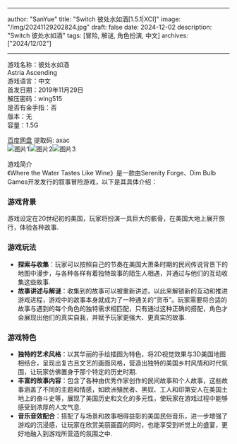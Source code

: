 
---
author: "SanYue"
title: "Switch 彼处水如酒[1.5.1|XCI]"
image: "/img/20241129202824.jpg"
draft: false
date: 2024-12-02
description: "Switch 彼处水如酒"
tags: [冒险, 解谜, 角色扮演, 中文]
archives: ["2024/12/02"]

---

游戏名称：彼处水如酒   
Astria Ascending    
游戏语言：中文  
首发日期：2019年11月29日  
解压密码：wing515  
是否有金手指：否  
版本：无   
容量：1.5G

[百度网盘](https://pan.baidu.com/s/1E06L980srsteVAWM8bYabA) 提取码: axac  
![图片1](/img/219a6d.jpg)![图片2](/img/4110b2.jpg)![图片3](/img/e3e013.jpg)  

游戏简介  
《Where the Water Tastes Like Wine》是一款由Serenity Forge、Dim Bulb Games开发发行的叙事冒险游戏，以下是其具体介绍：

### 游戏背景
游戏设定在20世纪初的美国，玩家将扮演一具巨大的骸骨，在美国大地上展开旅行，体验各种故事.

### 游戏玩法
- **探索与收集**：玩家可以按照自己的节奏在美国大萧条时期的民间传说背景下的地图中漫步，与各种各样有着独特故事的陌生人相遇，并通过与他们的互动收集这些故事.
- **故事讲述与解谜**：收集到的故事可以被重新讲述，以此来解锁新的互动和推进游戏进程，游戏中的故事本身就成为了一种通关的“货币”。玩家需要将合适的故事与遇到的每个角色的独特需求相匹配，只有通过这种正确的搭配，角色才会展现出他们的真实自我，并赋予玩家更强大、更真实的故事.

### 游戏特色
- **独特的艺术风格**：以其华丽的手绘插图为特色，将2D视觉效果与3D美国地图相结合，呈现出复古且文艺的画面风格，营造出独特的美国乡村风情和时代氛围，让玩家仿佛置身于那个特定的历史时期.
- **丰富的故事内容**：包含了各种由优秀作家创作的民间故事和个人故事，这些故事涵盖了不同的主题和情感，如欧洲殖民者、黑奴、工人和印第安人在美国土地上的奋斗史等，展现了美国历史和文化的多元性，使玩家在游戏过程中能够感受到浓厚的人文气息.
- **音乐音效配合**：搭配了与场景和故事相得益彰的美国民俗音乐，进一步增强了游戏的沉浸感，让玩家在欣赏美丽画面的同时，也能享受到听觉上的盛宴，更好地融入到游戏所营造的氛围之中.
